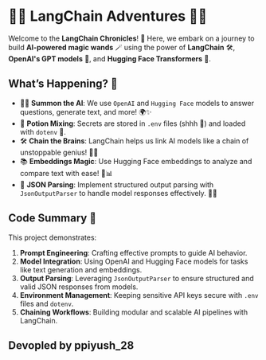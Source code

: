 # 🚀🤖 LangChain Adventures 🧠✨

Welcome to the **LangChain Chronicles**! 🌟 Here, we embark on a journey to build **AI-powered magic wands** 🪄 using the power of **LangChain** 🛠️, **OpenAI's GPT models** 🤯, and **Hugging Face Transformers** 🤖.

## What’s Happening? 🤔
- 🧙‍♂️ **Summon the AI**: We use `OpenAI` and `Hugging Face` models to answer questions, generate text, and more! 🌍✨
- 🧪 **Potion Mixing**: Secrets are stored in `.env` files (shhh 🤫) and loaded with `dotenv` 🧴.
- 🛠️ **Chain the Brains**: LangChain helps us link AI models like a chain of unstoppable genius! 🔗💡
- 📚 **Embeddings Magic**: Use Hugging Face embeddings to analyze and compare text with ease! 🧠📊
- 🧩 **JSON Parsing**: Implement structured output parsing with `JsonOutputParser` to handle model responses effectively. 📝✅

## Code Summary 📝
This project demonstrates:
1. **Prompt Engineering**: Crafting effective prompts to guide AI behavior.
2. **Model Integration**: Using OpenAI and Hugging Face models for tasks like text generation and embeddings.
3. **Output Parsing**: Leveraging `JsonOutputParser` to ensure structured and valid JSON responses from models.
4. **Environment Management**: Keeping sensitive API keys secure with `.env` files and `dotenv`.
5. **Chaining Workflows**: Building modular and scalable AI pipelines with LangChain.


## Devopled by ppiyush_28